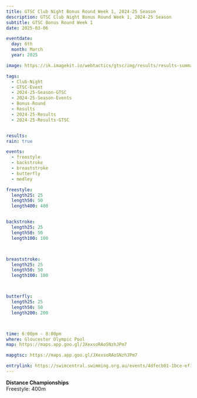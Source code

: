 ```yaml
---
title: GTSC Club Night Bonus Round Week 1, 2024-25 Season
description: GTSC Club Night Bonus Round Week 1, 2024-25 Season
subtitle: GTSC Bonus Round Week 1
date: 2025-03-06

eventdate:
  day: 6th
  month: March
  year: 2025

image: https://ik.imagekit.io/webtactics/gtsc/img/results/results-summary-15.jpg

tags:
  - Club-Night
  - GTSC-Event
  - 2024-25-Season-GTSC
  - 2024-25-Season-Events
  - Bonus-Round
  - Results
  - 2024-25-Results
  - 2024-25-Results-GTSC


results: 
rain: true

events:
  - freestyle
  - backstroke
  - breaststroke
  - butterfly
  - medley

freestyle:
  length25: 25
  length50: 50
  length400: 400


backstroke:
  length25: 25
  length50: 50
  length100: 100



breaststroke:
  length25: 25
  length50: 50
  length100: 100



butterfly:
  length25: 25
  length50: 50
  length200: 200



time: 6:00pm - 8:00pm
where: Gloucester Olympic Pool
map: https://maps.app.goo.gl/JXexsoRAoSNzhJPm7

mapgtsc: https://maps.app.goo.gl/JXexsoRAoSNzhJPm7

entrylink: https://swimcentral.swimming.org.au/events/4dfecb01-1bce-ef11-8ee9-002248971738/detail
---
```


<strong>Distance Championships</strong><br/>
Freestyle: 400m<br/>